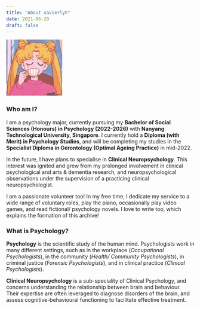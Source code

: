 ```yaml
---
title: "About xavierlyh"
date: 2021-06-20
draft: false
---
```

![test background](avatar.jpg "Profile: Lim Yan Heng Xavier")

### Who am I?
I am a psychology major, currently pursuing my **Bachelor of Social Sciences (Honours) in Psychology (2022-2026)** with **Nanyang Technological University, Singapore**. I currently hold a **Diploma (with Merit) in Psychology Studies**, and will be completing my studies in the **Specialist Diploma in Gerontology (Optimal Ageing Practice)** in mid-2022.

In the future, I have plans to specialise in **Clinical Neuropsychology**. This interest was ignited and grew from my prolonged involvement in clinical psychological and arts & dementia research, and neuropsychological observations under the supervision of a practicing clinical neuropsychologist.

I am a passionate volunteer too! In my free time, I dedicate my service to a wide range of voluntary roles, play the piano, occasionally play video games, and read fictional/ psychology novels. I love to write too, which explains the formation of this archive!

### What is Psychology?
**Psychology** is the scientific study of the human mind. Psychologists work in many different settings, such as in the workplace (*Occupational Psychologists*), in the community (*Health/ Community Psychologists*), in criminal justice (*Forensic Psychologists*), and in clinical practice (*Clinical Psychologists*).

**Clinical Neuropsychology** is a sub-speciality of Clinical Psychology, and concerns understanding the relationship between brain and behaviour. Their expertise are often leveraged to diagnose disorders of the brain, and assess cognitive-behavioural functioning to facilitate effective treatment.